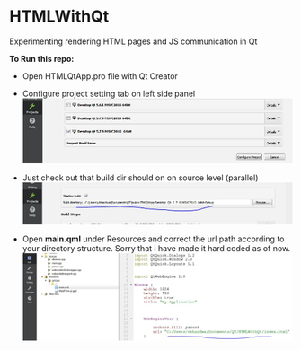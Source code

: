 # HTMLWithQt
Experimenting rendering HTML pages and JS communication in Qt

**To Run this repo:**
* Open HTMLQtApp.pro file with Qt Creator
* Configure project setting tab on left side panel
 ![](/images/configure.JPG?raw=true "")

* Just check out that build dir should on on source level (parallel)
![](/images/build.JPG?raw=true "")

* Open **main.qml** under Resources and correct the url path according to your directory structure. Sorry that i have made it hard coded as of now.
![](/images/hardcodedpath.JPG?raw=true "")
